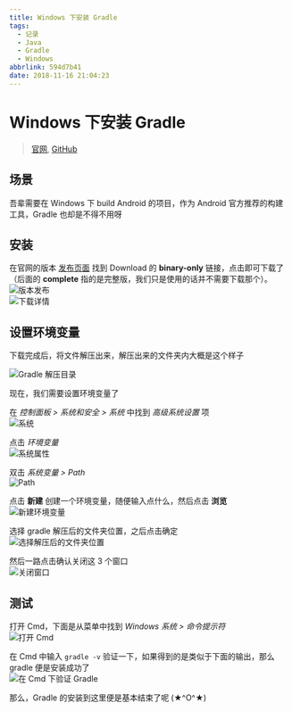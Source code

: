 ```yaml
---
title: Windows 下安装 Gradle
tags:
  - 记录
  - Java
  - Gradle
  - Windows
abbrlink: 594d7b41
date: 2018-11-16 21:04:23
---
```


# Windows 下安装 Gradle

> [官网](https://gradle.org), [GitHub](https://github.com/gradle/gradle)

## 场景

吾辈需要在 Windows 下 build Android 的项目，作为 Android 官方推荐的构建工具，Gradle 也却是不得不用呀

## 安装

在官网的版本 [发布页面](https://gradle.org/releases/) 找到 Download 的 **binary-only** 链接，点击即可下载了（后面的 **complete** 指的是完整版，我们只是使用的话并不需要下载那个）。  
![版本发布](https://raw.githubusercontent.com/rxliuli/img-bed/master/20181116203320.png)  
![下载详情](https://raw.githubusercontent.com/rxliuli/img-bed/master/20181116203612.png)

## 设置环境变量

下载完成后，将文件解压出来，解压出来的文件夹内大概是这个样子

![Gradle 解压目录](https://raw.githubusercontent.com/rxliuli/img-bed/master/20181116203858.png)

现在，我们需要设置环境变量了

在 _控制面板 > 系统和安全 > 系统_ 中找到 _高级系统设置_ 项  
![系统](https://raw.githubusercontent.com/rxliuli/img-bed/master/20181116204013.png)

点击 _环境变量_  
![系统属性](https://raw.githubusercontent.com/rxliuli/img-bed/master/20181116204130.png)

双击 _系统变量 > Path_  
![Path](https://raw.githubusercontent.com/rxliuli/img-bed/master/20181116204344.png)

点击 **新建** 创建一个环境变量，随便输入点什么，然后点击 **浏览**  
![新建环境变量](https://raw.githubusercontent.com/rxliuli/img-bed/master/20181116204638.png)

选择 gradle 解压后的文件夹位置，之后点击确定  
![选择解压后的文件夹位置](https://raw.githubusercontent.com/rxliuli/img-bed/master/20181116205022.png)

然后一路点击确认关闭这 3 个窗口  
![关闭窗口](https://raw.githubusercontent.com/rxliuli/img-bed/master/20181116205528.png)

## 测试

打开 Cmd，下面是从菜单中找到 _Windows 系统 > 命令提示符_  
![打开 Cmd](https://raw.githubusercontent.com/rxliuli/img-bed/master/20181116205716.png)

在 Cmd 中输入 `gradle -v` 验证一下，如果得到的是类似于下面的输出，那么 gradle 便是安装成功了  
![在 Cmd 下验证 Gradle](https://raw.githubusercontent.com/rxliuli/img-bed/master/20181116210006.png)

那么，Gradle 的安装到这里便是基本结束了呢 (★^O^★)

